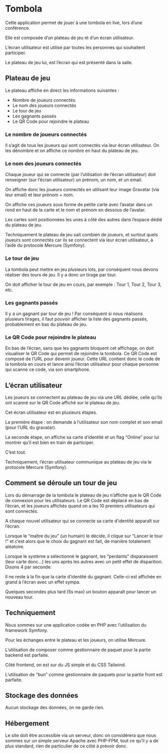 # Tombola

Cette application permet de jouer à une tombola en live, lors d’une conférence.

Elle est composée d’un plateau de jeu et d’un écran utilisateur.

L’écran utilisateur est utilisé par toutes les personnes qui souhaitent participer.

Le plateau de jeu lui, est l’écran qui est présenté dans la salle.

## Plateau de jeu

Le plateau affiche en direct les informations suivantes :

- Nombre de joueurs connectés.
- Le nom des joueurs connectés
- Le tour de jeu
- Les gagnants passés
- Le QR Code pour rejoindre le plateau

### Le nombre de joueurs connectés

Il s’agit de tous les joueurs qui sont connectés via leur écran utilisateur. On les dénombre et on affiche ce nombre en haut du plateau de jeu.

### Le nom des joueurs connectés

Chaque joueur qui se connecte (par l’utilisation de l’écran utilisateur) doit renseigner (sur l’écran utilisateur) un prénom, un nom, et un email.

On affiche donc les joueurs connectés en utilisant leur image Gravatar (via leur email) et leur prénom + nom.

On affiche ces joueurs sous forme de petite carte avec l’avatar dans un rond en haut de la carte et le nom et prénom en dessous de l’avatar.

Les cartes sont positionnées les unes à côté des autres dans l’espace dédié du plateau de jeu.

Techniquement le plateau de jeu sait combien de joueurs, et surtout quels joueurs sont connectés car ils se connectent via leur écran utilisateur, à l’aide du protocole Mercure (Symfony).

### Le tour de jeu

La tombola peut mettre en jeu plusieurs lots, par conséquent nous devons réaliser des tours de jeu. Il y a donc un tirage par tour.

On doit afficher le tour de jeu en cours, par exemple : Tour 1, Tour 2, Tour 3, etc.

### Les gagnants passés

Il y a un gagnant par tour de jeu ! Par conséquent si nous réalisons plusieurs tirages, il faut pouvoir afficher la liste des gagnants passés, probablement en bas du plateau de jeu.

### Le QR Code pour rejoindre le plateau

En bas de l’écran, sans que les gagnants bloquent cet affichage, on doit visualiser le QR Code qui permet de rejoindre la tombola. Ce QR Code est composé de l’URL pour devenir joueur. Cette URL contient donc le code de la tombola en cours et lance ainsi l’écran utilisateur pour chaque personne qui scanne ce code, via son smartphone.

## L’écran utilisateur

Les joueurs se connectent au plateau de jeu via une URL dédiée, celle qu’ils ont scanné sur le QR Code affiché sur le plateau de jeu.

Cet écran utilisateur est en plusieurs étapes.

La première étape : on demande à l’utilisateur son nom complet et son email (pour l’URL du gravatar).

La seconde étape, on affiche sa carte d’identité et un flag “Online” pour lui montrer qu’il est bien en train de participer.

C’est tout.

Techniquement, l’écran utilisateur communique au plateau de jeu via le protocole Mercure (Symfony).

## Comment se déroule un tour de jeu

Lors du démarrage de la tombola le plateau de jeu n’affiche que le QR Code de connexion pour les utilisateurs. Le QR Code est déplacé en bas de l’écran, et les joueurs affichés quand on a les 10 premiers utilisateurs qui sont connectés.

A chaque nouvel utilisateur qui se connecte sa carte d’identité apparaît sur l’écran.

Lorsque le “maître du jeu” (un humain) le décide, il clique sur “Lancer le tour !” et c’est alors que le choix du gagnant est fait, de manière totalement aléatoire.

Lorsque le système a sélectionné le gagnant, les “perdants” disparaissent (leur carte donc…) les uns après les autres avec un petit effet de disparition. Disons 4 par seconde.

Il ne reste à la fin que la carte d’identité du gagnant. Celle-ci est affichée en grand à l’écran avec un effet sympa.

Quelques secondes plus tard (5s max) un bouton apparaît pour lancer un nouveau tour.

## Techniquement

Nous sommes sur une application codée en PHP avec l’utilisation du framework Symfony.

Pour les échanges entre le plateau et les joueurs, on utilise Mercure.

L’utilisation de composer comme gestionnaire de paquet pour la partie backend est parfaite.

Côté frontend, on est sur du JS simple et du CSS Tailwind.

L’utilisation de “bun” comme gestionnaire de paquets pour la partie front est parfaite.

## Stockage des données

Aucun stockage des données, on ne garde rien.

## Hébergement

Le site doit être accessible via un serveur, donc on considèrera que nous sommes sur un simple serveur Apache avec PHP-FPM, tout ce qu’il y a de plus standard, rien de particulier de ce côté à prévoir donc.